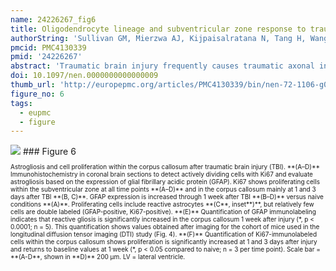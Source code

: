 ```yaml
---
name: 24226267_fig6
title: Oligodendrocyte lineage and subventricular zone response to traumatic axonal injury in the corpus callosum.
authorString: 'Sullivan GM, Mierzwa AJ, Kijpaisalratana N, Tang H, Wang Y, Song SK, Selwyn R, Armstrong RC.'
pmcid: PMC4130339
pmid: '24226267'
abstract: 'Traumatic brain injury frequently causes traumatic axonal injury (TAI) in white matter tracts. Experimental TAI in the corpus callosum of adult mice was used to examine the effects on oligodendrocyte lineage cells and myelin in conjunction with neuroimaging. The injury targeted the corpus callosum over the subventricular zone, a source of neural stem/progenitor cells. Traumatic axonal injury was produced in the rostral body of the corpus callosum by impact onto the skull at the bregma. During the first week after injury, magnetic resonance diffusion tensor imaging showed that axial diffusivity decreased in the corpus callosum and that corresponding regions exhibited significant axon damage accompanied by hypertrophic microglia and reactive astrocytes. Oligodendrocyte progenitor proliferation increased in the subventricular zone and corpus callosum. Oligodendrocytes in the corpus callosum shifted toward upregulation of myelin gene transcription. Plp/CreER(T):R26IAP reporter mice showed normal reporter labeling of myelin sheaths 0 to 2 days after injury but labeling was increased between 2 and 7 days after injury. Electron microscopy revealed axon degeneration, demyelination, and redundant myelin figures. These findings expand the cell types and responses to white matter injuries that inform diffusion tensor imaging evaluation and identify pivotal white matter changes after TAI that may affect axon vulnerability vs. recovery after brain injury.'
doi: 10.1097/nen.0000000000000009
thumb_url: 'http://europepmc.org/articles/PMC4130339/bin/nen-72-1106-g006.gif'
figure_no: 6
tags:
  - eupmc
  - figure
---
```

<img src='http://europepmc.org/articles/PMC4130339/bin/nen-72-1106-g006.jpg' style='max-height: 300px'>
### Figure 6
<p style='font-size: 10px;'>Astrogliosis and cell proliferation within the corpus callosum after traumatic brain injury (TBI). **(A–D)** Immunohistochemistry in coronal brain sections to detect actively dividing cells with Ki67 and evaluate astrogliosis based on the expression of glial fibrillary acidic protein (GFAP). Ki67 shows proliferating cells within the subventricular zone at all time points **(A–D)** and in the corpus callosum mainly at 1 and 3 days after TBI **(B, C)**. GFAP expression is increased through 1 week after TBI **(B–D)** versus naive conditions **(A)**. Proliferating cells include reactive astrocytes **(C**, inset**)**, but relatively few cells are double labeled (GFAP-positive, Ki67-positive). **(E)** Quantification of GFAP immunolabeling indicates that reactive gliosis is significantly increased in the corpus callosum 1 week after injury (*, p &lt; 0.0001; n = 5). This quantification shows values obtained after imaging for the cohort of mice used in the longitudinal diffusion tensor imaging (DTI) study (<xref ref-type="fig" rid="F4">Fig. 4</xref>). **(F)** Quantification of Ki67-immunolabeled cells within the corpus callosum shows proliferation is significantly increased at 1 and 3 days after injury and returns to baseline values at 1 week (*, p &lt; 0.05 compared to naive; n = 3 per time point). Scale bar = **(A-D**, shown in **D)** 200 μm. LV = lateral ventricle.</p>